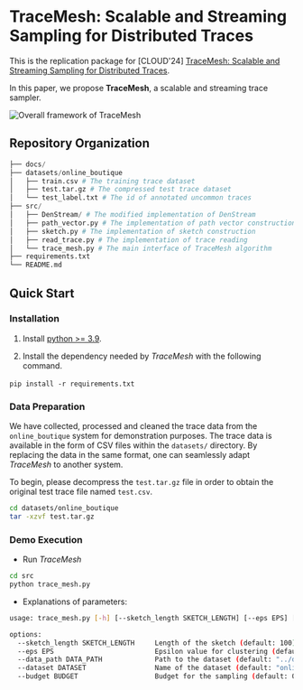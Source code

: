 # TraceMesh: Scalable and Streaming Sampling for Distributed Traces

This is the replication package for [CLOUD'24] [TraceMesh: Scalable and Streaming Sampling for Distributed Traces](https://arxiv.org/abs/2406.06975).

In this paper, we propose **TraceMesh**, a scalable and streaming trace sampler.

![Overall framework of *TraceMesh*](./docs/TraceMesh.png)

## Repository Organization

```python
├── docs/
├── datasets/online_boutique
│   ├── train.csv # The training trace dataset
│   ├── test.tar.gz # The compressed test trace dataset
│   └── test_label.txt # The id of annotated uncommon traces
├── src/
│   ├── DenStream/ # The modified implementation of DenStream
│   ├── path_vector.py # The implementation of path vector construction
│   ├── sketch.py # The implementation of sketch construction
│   ├── read_trace.py # The implementation of trace reading
│   └── trace_mesh.py # The main interface of TraceMesh algorithm
├── requirements.txt
└── README.md
```

## Quick Start

### Installation

1. Install [python >= 3.9](https://www.python.org/downloads/).

2. Install the dependency needed by *TraceMesh* with the following command.

​```pip install -r requirements.txt```

### Data Preparation

We have collected, processed and cleaned the trace data from the `online_boutique` system for demonstration purposes.
The trace data is available in the form of CSV files within the `datasets/` directory.
By replacing the data in the same format, one can seamlessly adapt *TraceMesh* to another system.

To begin, please decompress the `test.tar.gz` file in order to obtain the original test trace file named `test.csv`.

```bash
cd datasets/online_boutique
tar -xzvf test.tar.gz
```

### Demo Execution

- Run *TraceMesh*

```bash
cd src
python trace_mesh.py
```

- Explanations of parameters:

```bash
usage: trace_mesh.py [-h] [--sketch_length SKETCH_LENGTH] [--eps EPS] [--data_path DATA_PATH] [--dataset DATASET] [--budget BUDGET]

options:
  --sketch_length SKETCH_LENGTH     Length of the sketch (default: 100)
  --eps EPS                         Epsilon value for clustering (default: 0.1)
  --data_path DATA_PATH             Path to the dataset (default: "../datasets/")
  --dataset DATASET                 Name of the dataset (default: "online_boutique")
  --budget BUDGET                   Budget for the sampling (default: 0.01)
```
